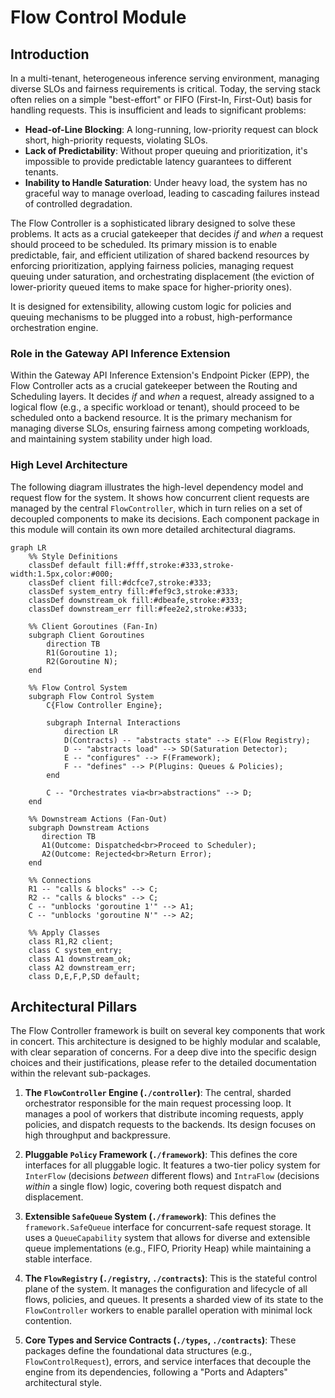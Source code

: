 # Flow Control Module

## Introduction

In a multi-tenant, heterogeneous inference serving environment, managing diverse SLOs and fairness requirements is
critical. Today, the serving stack often relies on a simple "best-effort" or FIFO (First-In, First-Out) basis for
handling requests. This is insufficient and leads to significant problems:

* **Head-of-Line Blocking**: A long-running, low-priority request can block short, high-priority requests, violating
  SLOs.
* **Lack of Predictability**: Without proper queuing and prioritization, it's impossible to provide predictable latency
  guarantees to different tenants.
* **Inability to Handle Saturation**: Under heavy load, the system has no graceful way to manage overload, leading to
  cascading failures instead of controlled degradation.

The Flow Controller is a sophisticated library designed to solve these problems. It acts as a crucial gatekeeper that
decides *if* and *when* a request should proceed to be scheduled. Its primary mission is to enable predictable, fair,
and efficient utilization of shared backend resources by enforcing prioritization, applying fairness policies, managing
request queuing under saturation, and orchestrating displacement (the eviction of lower-priority queued items to make
space for higher-priority ones).

It is designed for extensibility, allowing custom logic for policies and queuing mechanisms to be plugged into a robust,
high-performance orchestration engine.

### Role in the Gateway API Inference Extension

Within the Gateway API Inference Extension's Endpoint Picker (EPP), the Flow Controller acts as a crucial gatekeeper
between the Routing and Scheduling layers. It decides *if* and *when* a request, already assigned to a logical flow
(e.g., a specific workload or tenant), should proceed to be scheduled onto a backend resource. It is the primary
mechanism for managing diverse SLOs, ensuring fairness among competing workloads, and maintaining system stability under
high load.

### High Level Architecture

The following diagram illustrates the high-level dependency model and request flow for the system. It shows how
concurrent client requests are managed by the central `FlowController`, which in turn relies on a set of decoupled
components to make its decisions. Each component package in this module will contain its own more detailed architectural
diagrams.

```mermaid
graph LR
    %% Style Definitions
    classDef default fill:#fff,stroke:#333,stroke-width:1.5px,color:#000;
    classDef client fill:#dcfce7,stroke:#333;
    classDef system_entry fill:#fef9c3,stroke:#333;
    classDef downstream_ok fill:#dbeafe,stroke:#333;
    classDef downstream_err fill:#fee2e2,stroke:#333;

    %% Client Goroutines (Fan-In)
    subgraph Client Goroutines
        direction TB
        R1(Goroutine 1);
        R2(Goroutine N);
    end

    %% Flow Control System
    subgraph Flow Control System
        C{Flow Controller Engine};

        subgraph Internal Interactions
            direction LR
            D(Contracts) -- "abstracts state" --> E(Flow Registry);
            D -- "abstracts load" --> SD(Saturation Detector);
            E -- "configures" --> F(Framework);
            F -- "defines" --> P(Plugins: Queues & Policies);
        end

        C -- "Orchestrates via<br>abstractions" --> D;
    end

    %% Downstream Actions (Fan-Out)
    subgraph Downstream Actions
       direction TB
       A1(Outcome: Dispatched<br>Proceed to Scheduler);
       A2(Outcome: Rejected<br>Return Error);
    end

    %% Connections
    R1 -- "calls & blocks" --> C;
    R2 -- "calls & blocks" --> C;
    C -- "unblocks 'goroutine 1'" --> A1;
    C -- "unblocks 'goroutine N'" --> A2;

    %% Apply Classes
    class R1,R2 client;
    class C system_entry;
    class A1 downstream_ok;
    class A2 downstream_err;
    class D,E,F,P,SD default;
```

## Architectural Pillars

The Flow Controller framework is built on several key components that work in concert. This architecture is designed to
be highly modular and scalable, with clear separation of concerns. For a deep dive into the specific design choices and
their justifications, please refer to the detailed documentation within the relevant sub-packages.

1.  **The `FlowController` Engine (`./controller`)**: The central, sharded orchestrator responsible for the main request
    processing loop. It manages a pool of workers that distribute incoming requests, apply policies, and dispatch
    requests to the backends. Its design focuses on high throughput and backpressure.

2.  **Pluggable `Policy` Framework (`./framework`)**: This defines the core interfaces for all pluggable logic. It
    features a two-tier policy system for `InterFlow` (decisions *between* different flows) and `IntraFlow`
    (decisions *within* a single flow) logic, covering both request dispatch and displacement.

3.  **Extensible `SafeQueue` System (`./framework`)**: This defines the `framework.SafeQueue` interface for
    concurrent-safe request storage. It uses a `QueueCapability` system that allows for diverse and extensible queue
    implementations (e.g., FIFO, Priority Heap) while maintaining a stable interface.

4.  **The `FlowRegistry` (`./registry`, `./contracts`)**: This is the stateful control plane of the system. It manages
    the configuration and lifecycle of all flows, policies, and queues. It presents a sharded view of its state to the
    `FlowController` workers to enable parallel operation with minimal lock contention.

5.  **Core Types and Service Contracts (`./types`, `./contracts`)**: These packages define the foundational data
    structures (e.g., `FlowControlRequest`), errors, and service interfaces that decouple the engine from its
    dependencies, following a "Ports and Adapters" architectural style.
